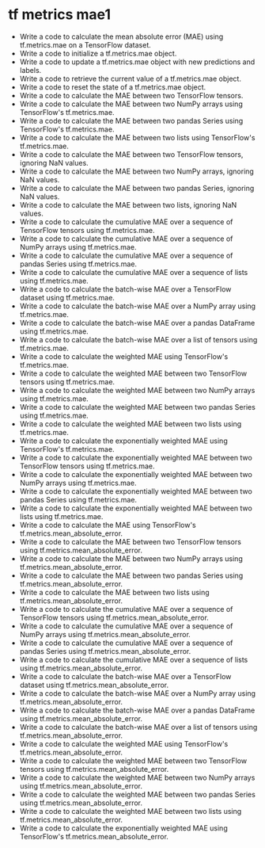 # tf metrics mae1

- Write a code to calculate the mean absolute error (MAE) using tf.metrics.mae on a TensorFlow dataset.
- Write a code to initialize a tf.metrics.mae object.
- Write a code to update a tf.metrics.mae object with new predictions and labels.
- Write a code to retrieve the current value of a tf.metrics.mae object.
- Write a code to reset the state of a tf.metrics.mae object.
- Write a code to calculate the MAE between two TensorFlow tensors.
- Write a code to calculate the MAE between two NumPy arrays using TensorFlow's tf.metrics.mae.
- Write a code to calculate the MAE between two pandas Series using TensorFlow's tf.metrics.mae.
- Write a code to calculate the MAE between two lists using TensorFlow's tf.metrics.mae.
- Write a code to calculate the MAE between two TensorFlow tensors, ignoring NaN values.
- Write a code to calculate the MAE between two NumPy arrays, ignoring NaN values.
- Write a code to calculate the MAE between two pandas Series, ignoring NaN values.
- Write a code to calculate the MAE between two lists, ignoring NaN values.
- Write a code to calculate the cumulative MAE over a sequence of TensorFlow tensors using tf.metrics.mae.
- Write a code to calculate the cumulative MAE over a sequence of NumPy arrays using tf.metrics.mae.
- Write a code to calculate the cumulative MAE over a sequence of pandas Series using tf.metrics.mae.
- Write a code to calculate the cumulative MAE over a sequence of lists using tf.metrics.mae.
- Write a code to calculate the batch-wise MAE over a TensorFlow dataset using tf.metrics.mae.
- Write a code to calculate the batch-wise MAE over a NumPy array using tf.metrics.mae.
- Write a code to calculate the batch-wise MAE over a pandas DataFrame using tf.metrics.mae.
- Write a code to calculate the batch-wise MAE over a list of tensors using tf.metrics.mae.
- Write a code to calculate the weighted MAE using TensorFlow's tf.metrics.mae.
- Write a code to calculate the weighted MAE between two TensorFlow tensors using tf.metrics.mae.
- Write a code to calculate the weighted MAE between two NumPy arrays using tf.metrics.mae.
- Write a code to calculate the weighted MAE between two pandas Series using tf.metrics.mae.
- Write a code to calculate the weighted MAE between two lists using tf.metrics.mae.
- Write a code to calculate the exponentially weighted MAE using TensorFlow's tf.metrics.mae.
- Write a code to calculate the exponentially weighted MAE between two TensorFlow tensors using tf.metrics.mae.
- Write a code to calculate the exponentially weighted MAE between two NumPy arrays using tf.metrics.mae.
- Write a code to calculate the exponentially weighted MAE between two pandas Series using tf.metrics.mae.
- Write a code to calculate the exponentially weighted MAE between two lists using tf.metrics.mae.
- Write a code to calculate the MAE using TensorFlow's tf.metrics.mean_absolute_error.
- Write a code to calculate the MAE between two TensorFlow tensors using tf.metrics.mean_absolute_error.
- Write a code to calculate the MAE between two NumPy arrays using tf.metrics.mean_absolute_error.
- Write a code to calculate the MAE between two pandas Series using tf.metrics.mean_absolute_error.
- Write a code to calculate the MAE between two lists using tf.metrics.mean_absolute_error.
- Write a code to calculate the cumulative MAE over a sequence of TensorFlow tensors using tf.metrics.mean_absolute_error.
- Write a code to calculate the cumulative MAE over a sequence of NumPy arrays using tf.metrics.mean_absolute_error.
- Write a code to calculate the cumulative MAE over a sequence of pandas Series using tf.metrics.mean_absolute_error.
- Write a code to calculate the cumulative MAE over a sequence of lists using tf.metrics.mean_absolute_error.
- Write a code to calculate the batch-wise MAE over a TensorFlow dataset using tf.metrics.mean_absolute_error.
- Write a code to calculate the batch-wise MAE over a NumPy array using tf.metrics.mean_absolute_error.
- Write a code to calculate the batch-wise MAE over a pandas DataFrame using tf.metrics.mean_absolute_error.
- Write a code to calculate the batch-wise MAE over a list of tensors using tf.metrics.mean_absolute_error.
- Write a code to calculate the weighted MAE using TensorFlow's tf.metrics.mean_absolute_error.
- Write a code to calculate the weighted MAE between two TensorFlow tensors using tf.metrics.mean_absolute_error.
- Write a code to calculate the weighted MAE between two NumPy arrays using tf.metrics.mean_absolute_error.
- Write a code to calculate the weighted MAE between two pandas Series using tf.metrics.mean_absolute_error.
- Write a code to calculate the weighted MAE between two lists using tf.metrics.mean_absolute_error.
- Write a code to calculate the exponentially weighted MAE using TensorFlow's tf.metrics.mean_absolute_error.